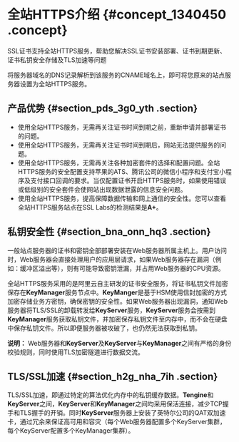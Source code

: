 # 全站HTTPS介绍 {#concept_1340450 .concept}

SSL证书支持全站HTTPS服务，帮助您解决SSL证书安装部署、证书到期更新、证书私钥安全存储及TLS加速等问题

将服务器域名的DNS记录解析到该服务的CNAME域名上，即可将您原来的站点服务器设置为全站HTTPS服务。

## 产品优势 {#section_pds_3g0_yth .section}

-   使用全站HTTPS服务，无需再关注证书时间到期之前，重新申请并部署证书的问题。
-   使用全站HTTPS服务，无需再关注证书时间到期后，网站无法提供服务的问题。
-   使用全站HTTPS服务，无需再关注各种加密套件的选择和配置问题。全站HTTPS服务的安全配置支持苹果的ATS、腾讯公司的微信小程序和支付宝小程序及支付接口回调的要求。当仅配置证书开启HTTPS服务时，如果使用错误或低级别的安全套件会使网站出现数据泄露的信息安全问题。
-   使用全站HTTPS服务，提高保障数据传输和网上通信的安全性。您可以查看全站HTTPS服务站点在SSL Labs的检测结果是**A+**。

## 私钥安全性 {#section_bna_onn_hq3 .section}

一般站点服务器的证书和密钥全部部署安装在Web服务器所属主机上。用户访问时，Web服务器会直接处理用户的应用层请求，如果Web服务器存在漏洞（例如：缓冲区溢出等），则有可能导致密钥泄漏，并占用Web服务器的CPU资源。

全站HTTPS服务采用的是阿里云自主研发的证书安全服务，将证书私钥文件加密保存在**KeyManager**服务节点中。**KeyManger**是基于HSM使用信封加密的方式加密存储业务方密钥，确保密钥的安全性。如果Web服务器出现漏洞，通知Web服务器将TLS/SSL的卸载转发给**KeyServer**服务，**KeyServer**服务会按需到**KeyManager**服务获取私钥文件，并加密保存私钥文件至内存中，而不会在硬盘中保存私钥文件。所以即便服务器被攻破了，也仍然无法获取到私钥。

**说明：** Web服务器和**KeyServer**及**KeyServer**与**KeyManager**之间有严格的身份校验规则，同时使用TLS加密隧道进行数据交流。

## TLS/SSL加速 {#section_h2g_nha_7ih .section}

TLS/SSL加速，即通过特定的算法优化内存中的私钥缓存数据。**Tengine**和**KeyServer**之间，**KeyServer**和**KeyManager**之间均采用保活连接，减少TCP握手和TLS握手的开销。同时**KeyServer**服务器上安装了英特尔公司的QAT双加速卡，通过冗余来保证高可用和容灾（每个Web服务器配置多个KeyServer集群，每个KeyServer配置多个KeyManager集群）。

